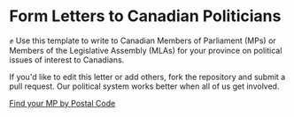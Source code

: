# Form Letters to Canadian Politicians

:fist:
Use this template to write to Canadian Members of Parliament (MPs) or Members of the Legislative Assembly (MLAs) for your province on political issues of interest to Canadians.

If you'd like to edit this letter or add others, fork the repository and submit a pull request.  Our political system works better when all of us get involved.

[Find your MP by Postal Code](http://www.lop.parl.gc.ca/ParlInfo/Compilations/HouseOfCommons/MemberByPostalCode.aspx?Language=E&PostalCode=&Submit=Find)
